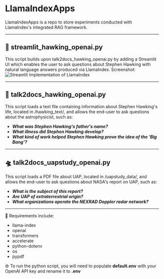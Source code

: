 # LlamaIndexApps
LlamaIndexApps is a repo to store experiments conducted with LlamaIndex's integrated RAG framework.

--------
## :telescope: **streamlit_hawking_openai.py**
This script builds upon talk2docs_hawking_openai.py by adding a Streamlit UI which enables the user to
ask questions about Stephen Hawking with natural language answers produced via LlamaIndex. Screenshot:
![Streamlit Implementation of LlamaIndex](https://github.com/PlantBasedTendies/LlamaIndexApps/assets/86295293/df2dffdf-d41b-4387-afd7-1c1cc445b248)

--------
## :telescope: **talk2docs_hawking_openai.py**
This script loads a text file containing information about Stephen Hawking's life, located in /hawking_text/, and
allows the end-user to ask questions about the astrophysicist, such as:

* ***What was Stephen Hawking's father's name?***
* ***What illness did Stephen Hawking develop?***
* ***What kind of work helped Stephen Hawking prove the idea of the 'Big Bang'?***

--------

## :flying_saucer: **talk2docs_uapstudy_openai.py**
This script loads a PDF file about UAP, located in /uapstudy_data/, and
allows the end-user to ask questions about NASA's report on UAP, such as:

* ***What is the subject of this report?***
* ***Are UAP of extraterrestrial origin?***
* ***What organizations operate the NEXRAD Doppler radar network?***

--------

:wrench: Requirements include:
* llama-index
* openai
* transformers
* accelerate
* python-dotenv
* os
* pypdf

:gear: To run the python script, you will need to populate **default.env** with your OpenAI API key and rename it to **.env**
